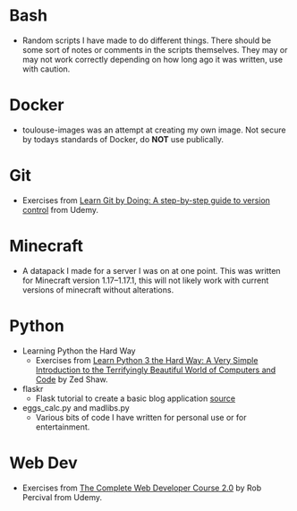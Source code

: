 # Bash
* Random scripts I have made to do different things.  There should be some sort of notes or comments in the scripts themselves.  They may or may not work correctly depending on how long ago it was written, use with caution.

# Docker
* toulouse-images was an attempt at creating my own image.  Not secure by todays standards of Docker, do **NOT** use publically.

# Git
* Exercises from [Learn Git by Doing: A step-by-step guide to version control](https://www.udemy.com/course/learn-git-by-doing-a-step-by-step-guide-to-version-control) from Udemy.

# Minecraft
* A datapack I made for a server I was on at one point.  This was written for Minecraft version 1.17–1.17.1, this will not likely work with current versions of minecraft without alterations.

# Python
* Learning Python the Hard Way
	* Exercises from [Learn Python 3 the Hard Way: A Very Simple Introduction to the Terrifyingly Beautiful World of Computers and Code](https://www.oreilly.com/library/view/learn-python-3/9780134693866/) by Zed Shaw.
* flaskr
	* Flask tutorial to create a basic blog application [source](https://flask.palletsprojects.com/en/stable/tutorial/)
* eggs_calc.py and madlibs.py
	* Various bits of code I have written for personal use or for entertainment.

# Web Dev
* Exercises from [The Complete Web Developer Course 2.0](https://www.udemy.com/course/the-complete-web-developer-course-2/) by Rob Percival from Udemy.

